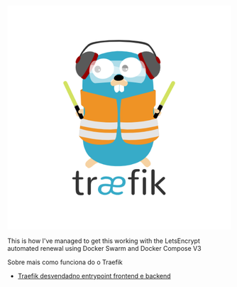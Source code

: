 <p align="center">
<img src="docs/img/traefik.logo.png" alt="Traefik" title="Traefik" />
</p>

  This is how I've managed to get this working with the LetsEncrypt automated renewal using Docker Swarm and Docker Compose V3

Sobre mais como funciona do o Traefik
* [Traefik desvendadno entrypoint frontend e backend](https://churrops.io/2017/11/21/traefik-desvendando-entrypoint-frontend-e-backend/)
